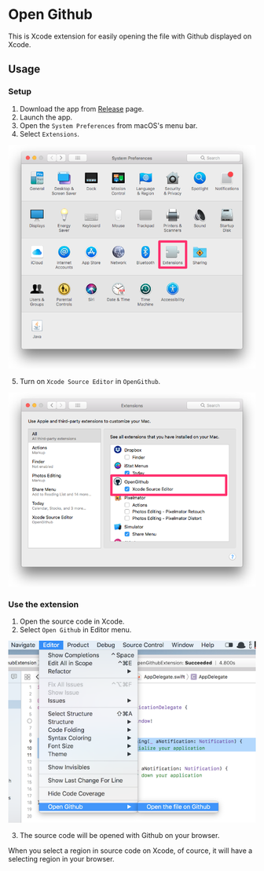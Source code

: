 # Open Github

This is Xcode extension for easily opening the file with Github displayed on Xcode.

## Usage

### Setup

1. Download the app from [Release](https://github.com/Watson1978/OpenGithub/releases) page.
2. Launch the app.
3. Open the `System Preferences` from macOS's menu bar.
4. Select `Extensions`.

![System Preferences](./screenshots/System_Preferences.png)

5. Turn on `Xcode Source Editor` in `OpenGithub`.

![Xcode Source Editor](./screenshots/Extensions.png)

### Use the extension

1. Open the source code in Xcode.
2. Select `Open Github` in Editor menu.

![Open Github](./screenshots/open_github.png)

3. The source code will be opened with Github on your browser.

When you select a region in source code on Xcode, of cource, it will have a selecting region in your browser.

